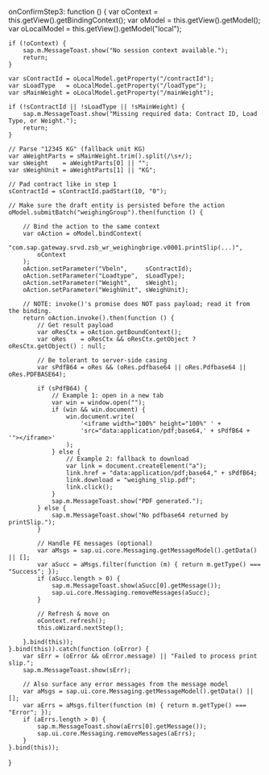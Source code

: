 onConfirmStep3: function () {
    var oContext    = this.getView().getBindingContext();
    var oModel      = this.getView().getModel();
    var oLocalModel = this.getView().getModel("local");

    if (!oContext) {
        sap.m.MessageToast.show("No session context available.");
        return;
    }

    var sContractId = oLocalModel.getProperty("/contractId");
    var sLoadType   = oLocalModel.getProperty("/loadType");
    var sMainWeight = oLocalModel.getProperty("/mainWeight");

    if (!sContractId || !sLoadType || !sMainWeight) {
        sap.m.MessageToast.show("Missing required data: Contract ID, Load Type, or Weight.");
        return;
    }

    // Parse "12345 KG" (fallback unit KG)
    var aWeightParts = sMainWeight.trim().split(/\s+/);
    var sWeight    = aWeightParts[0] || "";
    var sWeighUnit = aWeightParts[1] || "KG";

    // Pad contract like in step 1
    sContractId = sContractId.padStart(10, "0");

    // Make sure the draft entity is persisted before the action
    oModel.submitBatch("weighingGroup").then(function () {

        // Bind the action to the same context
        var oAction = oModel.bindContext(
            "com.sap.gateway.srvd.zsb_wr_weighingbrige.v0001.printSlip(...)",
            oContext
        );
        oAction.setParameter("Vbeln",     sContractId);
        oAction.setParameter("Loadtype",  sLoadType);
        oAction.setParameter("Weight",    sWeight);
        oAction.setParameter("WeighUnit", sWeighUnit);

        // NOTE: invoke()'s promise does NOT pass payload; read it from the binding.
        return oAction.invoke().then(function () {
            // Get result payload
            var oResCtx = oAction.getBoundContext();
            var oRes    = oResCtx && oResCtx.getObject ? oResCtx.getObject() : null;

            // Be tolerant to server-side casing
            var sPdfB64 = oRes && (oRes.pdfbase64 || oRes.Pdfbase64 || oRes.PDFBASE64);

            if (sPdfB64) {
                // Example 1: open in a new tab
                var win = window.open("");
                if (win && win.document) {
                    win.document.write(
                        '<iframe width="100%" height="100%" ' +
                        'src="data:application/pdf;base64,' + sPdfB64 + '"></iframe>'
                    );
                } else {
                    // Example 2: fallback to download
                    var link = document.createElement("a");
                    link.href = "data:application/pdf;base64," + sPdfB64;
                    link.download = "weighing_slip.pdf";
                    link.click();
                }
                sap.m.MessageToast.show("PDF generated.");
            } else {
                sap.m.MessageToast.show("No pdfbase64 returned by printSlip.");
            }

            // Handle FE messages (optional)
            var aMsgs = sap.ui.core.Messaging.getMessageModel().getData() || [];
            var aSucc = aMsgs.filter(function (m) { return m.getType() === "Success"; });
            if (aSucc.length > 0) {
                sap.m.MessageToast.show(aSucc[0].getMessage());
                sap.ui.core.Messaging.removeMessages(aSucc);
            }

            // Refresh & move on
            oContext.refresh();
            this.oWizard.nextStep();

        }.bind(this));
    }.bind(this)).catch(function (oError) {
        var sErr = (oError && oError.message) || "Failed to process print slip.";
        sap.m.MessageToast.show(sErr);

        // Also surface any error messages from the message model
        var aMsgs = sap.ui.core.Messaging.getMessageModel().getData() || [];
        var aErrs = aMsgs.filter(function (m) { return m.getType() === "Error"; });
        if (aErrs.length > 0) {
            sap.m.MessageToast.show(aErrs[0].getMessage());
            sap.ui.core.Messaging.removeMessages(aErrs);
        }
    }.bind(this));
}
